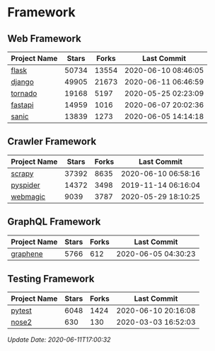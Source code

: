 # Framework

## Web Framework

| Project Name | Stars | Forks | Last Commit |
| ------------ | ----- | ----- | ----------- |
| [flask](https://github.com/pallets/flask) | 50734 | 13554 | 2020-06-10 08:46:05 |
| [django](https://github.com/django/django) | 49905 | 21673 | 2020-06-11 06:46:59 |
| [tornado](https://github.com/tornadoweb/tornado) | 19168 | 5197 | 2020-05-25 02:23:09 |
| [fastapi](https://github.com/tiangolo/fastapi) | 14959 | 1016 | 2020-06-07 20:02:36 |
| [sanic](https://github.com/huge-success/sanic) | 13839 | 1273 | 2020-06-05 14:14:18 |

## Crawler Framework

| Project Name | Stars | Forks | Last Commit |
| ------------ | ----- | ----- | ----------- |
| [scrapy](https://github.com/scrapy/scrapy) | 37392 | 8635 | 2020-06-10 06:58:16 |
| [pyspider](https://github.com/binux/pyspider) | 14372 | 3498 | 2019-11-14 06:16:04 |
| [webmagic](https://github.com/code4craft/webmagic) | 9039 | 3787 | 2020-05-29 18:10:25 |

## GraphQL Framework

| Project Name | Stars | Forks | Last Commit |
| ------------ | ----- | ----- | ----------- |
| [graphene](https://github.com/graphql-python/graphene) | 5766 | 612 | 2020-06-05 04:30:23 |

## Testing Framework

| Project Name | Stars | Forks | Last Commit |
| ------------ | ----- | ----- | ----------- |
| [pytest](https://github.com/pytest-dev/pytest) | 6048 | 1424 | 2020-06-10 20:16:08 |
| [nose2](https://github.com/nose-devs/nose2) | 630 | 130 | 2020-03-03 16:52:03 |

*Update Date: 2020-06-11T17:00:32*